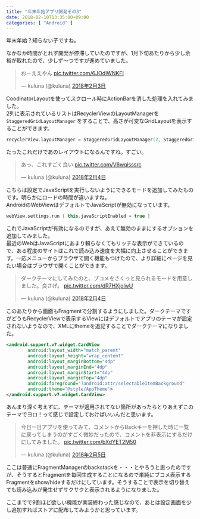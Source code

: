 ```yaml
---
title: "年末年始アプリ開発その3"
date: 2018-02-10T13:35:00+09:00
categories: [ "Android" ]
---
```


年末年始？知らない子ですね。

なかなか時間がとれず開発が停滞していたのですが、1月下旬あたりから少し余裕が取れたので、少しず～つですが進めていました。

<blockquote class="twitter-tweet" data-lang="ja"><p lang="ja" dir="ltr">おーええやん <a href="https://t.co/6JOdiWNKFI">pic.twitter.com/6JOdiWNKFI</a></p>&mdash; kuluna (@kuluna) <a href="https://twitter.com/kuluna/status/959731469089308673?ref_src=twsrc%5Etfw">2018年2月3日</a></blockquote>
<script async src="https://platform.twitter.com/widgets.js" charset="utf-8"></script>

CoodinatorLayoutを使ってスクロール時にActionBarを消した処理を入れてみました。  
2列に表示されているリストはRecyclerViewのLayoutManagerを `StaggeredGridLayoutManager` をすることで、高さが可変なGridLayoutを表示することができます。

```kotlin
recyclerView.layoutManager = StaggeredGridLayoutManager(2, StaggeredGridLayoutManager.VERTICAL)
```

たったこれだけであのレイアウトになるんですね。すごい。

<blockquote class="twitter-tweet" data-lang="ja"><p lang="ja" dir="ltr">あっ、これすごく良い <a href="https://t.co/V6wqisssrc">pic.twitter.com/V6wqisssrc</a></p>&mdash; kuluna (@kuluna) <a href="https://twitter.com/kuluna/status/959985334804037633?ref_src=twsrc%5Etfw">2018年2月4日</a></blockquote>
<script async src="https://platform.twitter.com/widgets.js" charset="utf-8"></script>

こちらは設定でJavaScriptを実行しないようにできるモードを追加してみたものです。明らかにロードの時間が違いますね。  
AndroidのWebViewはデフォルトでJavaScriptが無効になっています。

```kotlin
webView.settings.run { this.javaScriptEnabled = true }
```

これでJavaScriptが有効になるのですが、あえて無効のままにするオプションを追加してみました。  
最近のWebはJavaScriptにあまり頼らなくてもリッチな表示ができているので、ある程度のサイトはこれで読み込み速度を大幅に向上させることができます。一応メニューからブラウザで開く機能もつけたので、より詳細にページを見たい場合はブラウザで開くことができます。

<blockquote class="twitter-tweet" data-lang="ja"><p lang="ja" dir="ltr">ダークテーマにしてみたのと、ブコメをさくっと見られるモードを用意しました。良さげ。 <a href="https://t.co/dR7HXjolwU">pic.twitter.com/dR7HXjolwU</a></p>&mdash; kuluna (@kuluna) <a href="https://twitter.com/kuluna/status/960104832966180864?ref_src=twsrc%5Etfw">2018年2月4日</a></blockquote>
<script async src="https://platform.twitter.com/widgets.js" charset="utf-8"></script>

このあたりから画面もFragmentで分割するようにしました。ダークテーマですがどうもRecyclerViewで表示するViewにはデフォルトでアプリのテーマが設定されないようなので、XMLにthemeを追記することでダークテーマになりました。

```xml
<android.support.v7.widget.CardView
        android:layout_width="match_parent"
        android:layout_height="wrap_content"
        android:layout_marginBottom="4dp"
        android:layout_marginEnd="4dp"
        android:layout_marginStart="4dp"
        android:layout_marginTop="4dp"
        android:foreground="?android:attr/selectableItemBackground"
        android:theme="@style/AppTheme">
</android.support.v7.widget.CardView>
```

あんまり深く考えずに、テーマが適用されてない箇所があったらとりあえずこのテーマでヨロ！って感じで設定しておけばいいんだと思います。

<blockquote class="twitter-tweet" data-lang="ja"><p lang="ja" dir="ltr">今日一日アプリを使ってみて、コメントからBackキーを押した時に一覧に戻ってしまうのがすごく微妙だったので、コメントを非表示にするだけにしてみました。 <a href="https://t.co/bXdYET2M50">pic.twitter.com/bXdYET2M50</a></p>&mdash; kuluna (@kuluna) <a href="https://twitter.com/kuluna/status/960515820215418880?ref_src=twsrc%5Etfw">2018年2月5日</a></blockquote>
<script async src="https://platform.twitter.com/widgets.js" charset="utf-8"></script>

ここは普通にFragmentManagerのbackstackを・・・とやろうと思ったのですが、そうするとFragmentを毎回生成することになるので単純にブコメ表示するFragmentをshow/hideするだけにしています。そうすることで表示を切り替えても読み込みが発生せずサクサクと表示されるようになりました。

ここまでで9割ほど欲しい機能が実装終わった感じなので、あとは設定画面を少し追加すればストアに配布してみようかと思っています。
